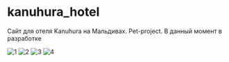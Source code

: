 # kanuhura_hotel
Сайт для отеля Kanuhura  на Мальдивах. Pet-project. В данный момент в разработке


![1](https://user-images.githubusercontent.com/76496638/127031926-ba7157f4-51f6-4734-aeff-5b8d7e18da19.png)
![2](https://user-images.githubusercontent.com/76496638/127031931-70c266b6-fe03-4c88-9ffa-fb8faffc652d.png)
![3](https://user-images.githubusercontent.com/76496638/127031938-1cdb203f-66ac-4598-83f6-b9ef44cd60d6.png)
![4](https://user-images.githubusercontent.com/76496638/127031944-6e1a3814-a138-4264-96c1-4c484210f1e2.png)
